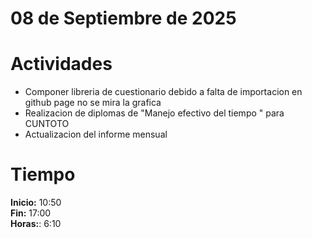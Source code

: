 #  08 de Septiembre de 2025

# Actividades

- Componer libreria de cuestionario debido a falta de importacion en github page no se mira la grafica
- Realizacion de diplomas de "Manejo efectivo del tiempo " para CUNTOTO
- Actualizacion del informe mensual

# Tiempo

**Inicio:** 10:50  
**Fin:** 17:00  
**Horas:**: 6:10   
